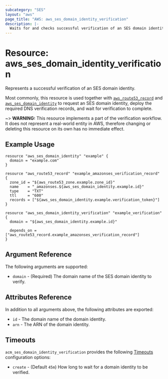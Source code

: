 ```yaml
---
subcategory: "SES"
layout: "aws"
page_title: "AWS: aws_ses_domain_identity_verification"
description: |-
  Waits for and checks successful verification of an SES domain identity.
---
```


# Resource: aws_ses_domain_identity_verification

Represents a successful verification of an SES domain identity.

Most commonly, this resource is used together with [`aws_route53_record`](route53_record.html) and
[`aws_ses_domain_identity`](ses_domain_identity.html) to request an SES domain identity,
deploy the required DNS verification records, and wait for verification to complete.

~> **WARNING:** This resource implements a part of the verification workflow. It does not represent a real-world entity in AWS, therefore changing or deleting this resource on its own has no immediate effect.

## Example Usage

```hcl
resource "aws_ses_domain_identity" "example" {
  domain = "example.com"
}

resource "aws_route53_record" "example_amazonses_verification_record" {
  zone_id = "${aws_route53_zone.example.zone_id}"
  name    = "_amazonses.${aws_ses_domain_identity.example.id}"
  type    = "TXT"
  ttl     = "600"
  records = ["${aws_ses_domain_identity.example.verification_token}"]
}

resource "aws_ses_domain_identity_verification" "example_verification" {
  domain = "${aws_ses_domain_identity.example.id}"

  depends_on = ["aws_route53_record.example_amazonses_verification_record"]
}
```

## Argument Reference

The following arguments are supported:

* `domain` - (Required) The domain name of the SES domain identity to verify.

## Attributes Reference

In addition to all arguments above, the following attributes are exported:

* `id` - The domain name of the domain identity.
* `arn` - The ARN of the domain identity.

## Timeouts

`acm_ses_domain_identity_verification` provides the following [Timeouts](/docs/configuration/resources.html#timeouts)
configuration options:

- `create` - (Default `45m`) How long to wait for a domain identity to be verified.
